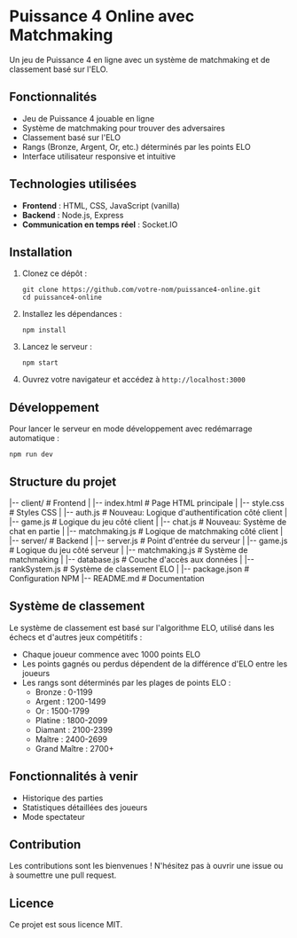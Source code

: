 # Puissance 4 Online avec Matchmaking

Un jeu de Puissance 4 en ligne avec un système de matchmaking et de classement basé sur l'ELO.

## Fonctionnalités

- Jeu de Puissance 4 jouable en ligne
- Système de matchmaking pour trouver des adversaires
- Classement basé sur l'ELO
- Rangs (Bronze, Argent, Or, etc.) déterminés par les points ELO
- Interface utilisateur responsive et intuitive

## Technologies utilisées

- **Frontend** : HTML, CSS, JavaScript (vanilla)
- **Backend** : Node.js, Express
- **Communication en temps réel** : Socket.IO

## Installation

1. Clonez ce dépôt :
   ```
   git clone https://github.com/votre-nom/puissance4-online.git
   cd puissance4-online
   ```

2. Installez les dépendances :
   ```
   npm install
   ```

3. Lancez le serveur :
   ```
   npm start
   ```

4. Ouvrez votre navigateur et accédez à `http://localhost:3000`

## Développement

Pour lancer le serveur en mode développement avec redémarrage automatique :
```
npm run dev
```

## Structure du projet

|-- client/                     # Frontend
|   |-- index.html              # Page HTML principale
|   |-- style.css               # Styles CSS 
|   |-- auth.js                 # Nouveau: Logique d'authentification côté client
|   |-- game.js                 # Logique du jeu côté client 
|   |-- chat.js                 # Nouveau: Système de chat en partie
|   |-- matchmaking.js          # Logique de matchmaking côté client
|
|-- server/                     # Backend
|   |-- server.js               # Point d'entrée du serveur 
|   |-- game.js                 # Logique du jeu côté serveur
|   |-- matchmaking.js          # Système de matchmaking
|   |-- database.js             # Couche d'accès aux données 
|   |-- rankSystem.js           # Système de classement ELO
|
|-- package.json                # Configuration NPM
|-- README.md                   # Documentation


## Système de classement

Le système de classement est basé sur l'algorithme ELO, utilisé dans les échecs et d'autres jeux compétitifs :

- Chaque joueur commence avec 1000 points ELO
- Les points gagnés ou perdus dépendent de la différence d'ELO entre les joueurs
- Les rangs sont déterminés par les plages de points ELO :
  - Bronze : 0-1199
  - Argent : 1200-1499
  - Or : 1500-1799
  - Platine : 1800-2099
  - Diamant : 2100-2399
  - Maître : 2400-2699
  - Grand Maître : 2700+

## Fonctionnalités à venir

- Historique des parties
- Statistiques détaillées des joueurs
- Mode spectateur

## Contribution

Les contributions sont les bienvenues ! N'hésitez pas à ouvrir une issue ou à soumettre une pull request.

## Licence

Ce projet est sous licence MIT.
